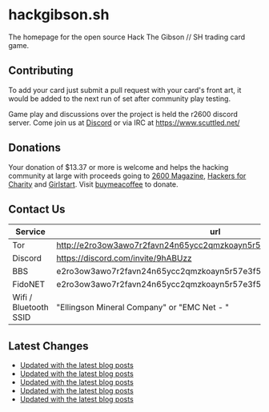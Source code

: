 # hackgibson.sh
The homepage for the open source Hack The Gibson // SH trading card game.


## Contributing

To add your card just submit a pull request with your card's front art, it would be added to the next run of set after community play testing.

Game play and discussions over the project is held the r2600 discord server. Come join us at [Discord](https://discord.com/invite/9hABUzz) or via IRC at https://www.scuttled.net/


## Donations

Your donation of $13.37 or more is welcome and helps the hacking community at large with proceeds going to [2600 Magazine](https://2600.com/), [Hackers for Charity](https://hackersforcharity.org) and [Girlstart](https://girlstart.org).  Visit [buymeacoffee](https://www.buymeacoffee.com/hackgibson.sh) to donate.


## Contact Us

Service | url
-|-
Tor | http://e2ro3ow3awo7r2favn24n65ycc2qmzkoayn5r57e3f56nvjwdcgg32ad.onion
Discord | https://discord.com/invite/9hABUzz
BBS | e2ro3ow3awo7r2favn24n65ycc2qmzkoayn5r57e3f56nvjwdcgg32ad.onion:23
FidoNET | e2ro3ow3awo7r2favn24n65ycc2qmzkoayn5r57e3f56nvjwdcgg32ad.onion:24554
Wifi / Bluetooth SSID | "Ellingson Mineral Company" or "EMC Net - <fidonet address>"

## Latest Changes
<!-- BLOG-POST-LIST:START -->
- [Updated with the latest blog posts](https://github.com/DFW2600/hackgibson.sh/commit/d14a8dba8c2c1b8014d1b3a2cbde759b15b47145)
- [Updated with the latest blog posts](https://github.com/DFW2600/hackgibson.sh/commit/c5879bf17457b4665b6eb4ad2ad9db14a42c5ef9)
- [Updated with the latest blog posts](https://github.com/DFW2600/hackgibson.sh/commit/fbca184cee6017e15d2e4eb466d00ae3483936df)
- [Updated with the latest blog posts](https://github.com/DFW2600/hackgibson.sh/commit/5c1ebc10bc49466f9b517fdb26c70d81674e278d)
- [Updated with the latest blog posts](https://github.com/DFW2600/hackgibson.sh/commit/22db54067872b12f34bc2ee7f6b509e33de5ccb4)
<!-- BLOG-POST-LIST:END -->
